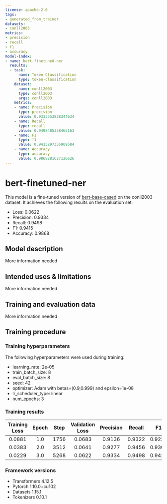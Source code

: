 ```yaml
---
license: apache-2.0
tags:
- generated_from_trainer
datasets:
- conll2003
metrics:
- precision
- recall
- f1
- accuracy
model-index:
- name: bert-finetuned-ner
  results:
  - task:
      name: Token Classification
      type: token-classification
    dataset:
      name: conll2003
      type: conll2003
      args: conll2003
    metrics:
    - name: Precision
      type: precision
      value: 0.9333553828344634
    - name: Recall
      type: recall
      value: 0.9498485358465163
    - name: F1
      type: f1
      value: 0.9415297355909584
    - name: Accuracy
      type: accuracy
      value: 0.9868281627126626
---
```


<!-- This model card has been generated automatically according to the information the Trainer had access to. You
should probably proofread and complete it, then remove this comment. -->

# bert-finetuned-ner

This model is a fine-tuned version of [bert-base-cased](https://huggingface.co/bert-base-cased) on the conll2003 dataset.
It achieves the following results on the evaluation set:
- Loss: 0.0622
- Precision: 0.9334
- Recall: 0.9498
- F1: 0.9415
- Accuracy: 0.9868

## Model description

More information needed

## Intended uses & limitations

More information needed

## Training and evaluation data

More information needed

## Training procedure

### Training hyperparameters

The following hyperparameters were used during training:
- learning_rate: 2e-05
- train_batch_size: 8
- eval_batch_size: 8
- seed: 42
- optimizer: Adam with betas=(0.9,0.999) and epsilon=1e-08
- lr_scheduler_type: linear
- num_epochs: 3

### Training results

| Training Loss | Epoch | Step | Validation Loss | Precision | Recall | F1     | Accuracy |
|:-------------:|:-----:|:----:|:---------------:|:---------:|:------:|:------:|:--------:|
| 0.0881        | 1.0   | 1756 | 0.0683          | 0.9136    | 0.9322 | 0.9228 | 0.9826   |
| 0.0383        | 2.0   | 3512 | 0.0641          | 0.9277    | 0.9456 | 0.9366 | 0.9854   |
| 0.0229        | 3.0   | 5268 | 0.0622          | 0.9334    | 0.9498 | 0.9415 | 0.9868   |


### Framework versions

- Transformers 4.12.5
- Pytorch 1.10.0+cu102
- Datasets 1.15.1
- Tokenizers 0.10.1
